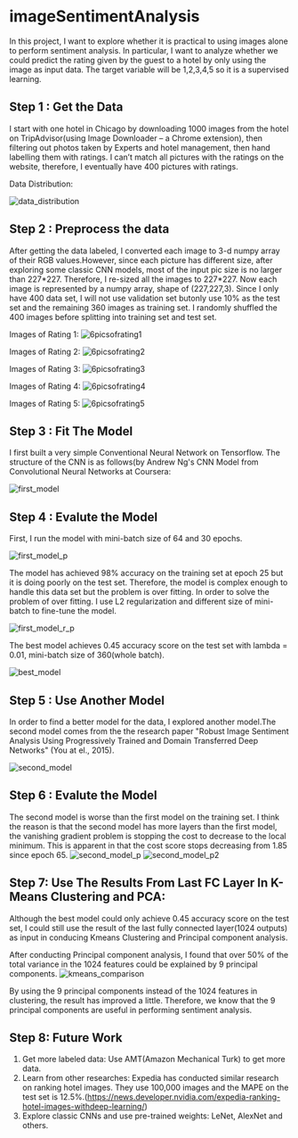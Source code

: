 # imageSentimentAnalysis


In this project, I want to explore whether it is practical to using images alone to perform sentiment analysis.
In particular, I want to analyze whether we could predict the rating given by the guest to a hotel by only using the image as input data. The target variable will be 1,2,3,4,5 so it is a supervised learning.



## Step 1 : Get the Data
I start with one hotel in Chicago by downloading 1000 images from the hotel on TripAdvisor(using Image Downloader – a Chrome extension), then filtering out photos taken by Experts and hotel management, then hand labelling them with ratings.
I can’t match all pictures with the ratings on the website, therefore, I eventually have 400 pictures with ratings.

Data Distribution: 

![data_distribution](https://user-images.githubusercontent.com/27776652/33224666-8de1796c-d131-11e7-91c7-53fc56efa6b0.png)

## Step 2 : Preprocess the data
After getting the data labeled, I converted each image to 3-d numpy array of their RGB values.However, since each
picture has different size, after exploring some classic CNN models, most of the input pic size is no larger than 227\*227.
Therefore, I re-sized all the images to 227\*227. Now each image is represented by a numpy array, shape of (227,227,3).
Since I only have 400 data set, I will not use validation set butonly use 10% as the test set and the remaining 360 images as
training set. I randomly shuffled the 400 images before splitting into training set and test set.

Images of Rating 1:
![6picsofrating1](https://user-images.githubusercontent.com/27776652/33224704-fb8b5104-d131-11e7-922c-b6022ee9b18a.PNG)

Images of Rating 2:
![6picsofrating2](https://user-images.githubusercontent.com/27776652/33224705-fb9b2ad4-d131-11e7-9bf3-1f7ae0e972fe.PNG)

Images of Rating 3:
![6picsofrating3](https://user-images.githubusercontent.com/27776652/33224706-fba8c1bc-d131-11e7-84d5-1dab15625c84.PNG)

Images of Rating 4:
![6picsofrating4](https://user-images.githubusercontent.com/27776652/33224707-fbb568b8-d131-11e7-909b-e9c03a6679be.PNG)

Images of Rating 5:
![6picsofrating5](https://user-images.githubusercontent.com/27776652/33224708-fbc719dc-d131-11e7-88da-079f19917df7.PNG)


## Step 3 : Fit The Model
I first built a very simple Conventional Neural Network on Tensorflow. The structure of the CNN is as follows(by Andrew Ng's CNN Model from Convolutional Neural Networks at Coursera:

![first_model](https://user-images.githubusercontent.com/27776652/33224740-4c4efdb6-d132-11e7-8ccb-5d9081a6c33d.png)

## Step 4 : Evalute the Model 
First, I run the model with mini-batch size of 64 and 30 epochs.

![first_model_p](https://user-images.githubusercontent.com/27776652/33224752-6f0d6248-d132-11e7-8f74-9c9da75ddb7e.png)

The model has achieved 98% accuracy on the training set at epoch 25 but it is doing poorly on the test set. Therefore,
the model is complex enough to handle this data set but the problem is over fitting.
In order to solve the problem of over fitting. I use L2 regularization and different size of mini-batch to fine-tune the model.

![first_model_r_p](https://user-images.githubusercontent.com/27776652/33224759-9454c92e-d132-11e7-8e9e-3f92d4518f3e.PNG)

The best model achieves 0.45 accuracy score on the test set with lambda = 0.01, mini-batch size of 360(whole batch).

![best_model](https://user-images.githubusercontent.com/27776652/33224775-be1db6e4-d132-11e7-9087-dd25586d40fc.PNG)

## Step 5 : Use Another Model
In order to find a better model for the data, I explored another model.The second model comes from the the research paper "Robust Image Sentiment Analysis Using Progressively Trained and Domain Transferred Deep Networks" (You at el., 2015).

![second_model](https://user-images.githubusercontent.com/27776652/33224803-0fe1d2e4-d133-11e7-869f-08b9b7633186.png)

## Step 6 : Evalute the Model
The second model is worse than the first model on the training set. I think the reason is that the second model
has more layers than the first model, the vanishing gradient problem is stopping the cost to decrease to the local minimum.
This is apparent in that the cost score stops decreasing from 1.85 since epoch 65.
![second_model_p](https://user-images.githubusercontent.com/27776652/33224814-25f3245c-d133-11e7-8439-7be75f7018fb.png)
![second_model_p2](https://user-images.githubusercontent.com/27776652/33224816-272a4bac-d133-11e7-83fa-6b3959bd2648.png)

## Step 7: Use The Results From Last FC Layer In K-Means Clustering and PCA:
Although the best model could only achieve 0.45 accuracy score on the test set, I could still use the result of the last fully
connected layer(1024 outputs) as input in conducing Kmeans Clustering and Principal component analysis.

After conducting Principal component analysis, I found that over 50% of the total variance in the 1024 features could be explained by 9 principal components.
![kmeans_comparison](https://user-images.githubusercontent.com/27776652/33224840-5e96bda0-d133-11e7-85a9-c93c7ed86ed4.PNG)

By using the 9 principal components instead of the 1024 features in clustering, the result has improved a little. Therefore, we know that the 9 principal components are useful in performing sentiment analysis.

## Step 8: Future Work
1. Get more labeled data: Use AMT(Amazon Mechanical Turk) to get more data.
2. Learn from other researches: Expedia has conducted similar research on ranking hotel images. They use 100,000 images and the
MAPE on the test set is 12.5%.(https://news.developer.nvidia.com/expedia-ranking-hotel-images-withdeep-learning/)
3. Explore classic CNNs and use pre-trained weights: LeNet, AlexNet and others.

